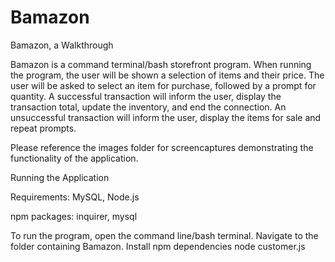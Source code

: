 # Bamazon

Bamazon, a Walkthrough

Bamazon is a command terminal/bash storefront program.  When running the program, the user will be shown a selection of items and their price.  The user will be asked to select an item for purchase, followed by a prompt for quantity.  A successful transaction will inform the user, display the transaction total, update the inventory, and end the connection.  An unsuccessful transaction will inform the user, display the items for sale and repeat prompts.

Please reference the images folder for screencaptures demonstrating the functionality of the application.

Running the Application

Requirements: 
MySQL, 
Node.js

npm packages:
inquirer, 
mysql

To run the program, open the command line/bash terminal.
Navigate to the folder containing Bamazon.
Install npm dependencies
node  customer.js
